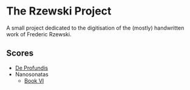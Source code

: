 # The Rzewski Project

A small project dedicated to the digitisation of the (mostly) handwritten work of Frederic Rzewski.

## Scores

- [De Profundis](scores/de-profundis)
- Nanosonatas
  - [Book VI](scores/nanosonatas/book-VI)
